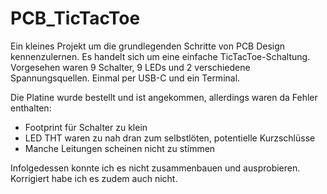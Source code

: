 # PCB_TicTacToe

Ein kleines Projekt um die grundlegenden Schritte von PCB Design kennenzulernen.
Es handelt sich um eine einfache TicTacToe-Schaltung. Vorgesehen waren 9 Schalter,
9 LEDs und 2 verschiedene Spannungsquellen. Einmal per USB-C und ein Terminal.

Die Platine wurde bestellt und ist angekommen, allerdings waren da Fehler enthalten:
- Footprint für Schalter zu klein
- LED THT waren zu nah dran zum selbstlöten, potentielle Kurzschlüsse
- Manche Leitungen scheinen nicht zu stimmen

Infolgedessen konnte ich es nicht zusammenbauen und ausprobieren. Korrigiert
habe ich es zudem auch nicht.
